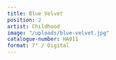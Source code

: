 ```yaml
---
title: Blue Velvet
position: 2
artist: Childhood
image: "/uploads/blue-velvet.jpg"
catalogue-number: HA011
format: 7" / Digital
---
```


